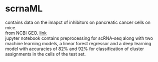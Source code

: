 # scrnaML

contains data on the imapct of inhibitors on pancreatic cancer cells on mice.  
from NCBI GEO. [link](https://www.ncbi.nlm.nih.gov/geo/query/acc.cgi?acc=GSE228502)  
jupyter notebook contains preprocessing for scRNA-seq along with two machine learning models, a linear forest regressor and a deep learning model with accuracies of 82% and 92% for classification of cluster assignments in the cells of the test set.